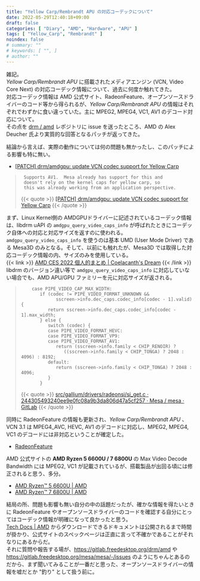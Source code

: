 ```yaml
---
title: "Yellow Carp/Rembrandt APU の対応コーデックについて"
date: 2022-05-29T12:40:18+09:00
draft: false
categories: [ "Diary", "AMD", "Hardware", "APU" ]
tags: [ "Yellow_Carp", "Rembrandt" ]
noindex: false
# summary: ""
# keywords: [ "", ]
# author: ""
---
```


雑記。  
*Yellow Carp/Rembrandt APU* に搭載されたメディアエンジン (VCN, Video Core Next) の対応コーデック情報について、過去に何度か触れてきた。  
対応コーデック情報は AMD 公式サイト、RadeonFeature、オープンソースドライバーのコード等から得られるが、*Yellow Carp/Rembrandt APU* の情報はそれぞれでわずかに食い違っていた。主に MPEG2, MPEG4, VC1, AV1 のデコード対応について。  
その点を [drm / amd](https://gitlab.freedesktop.org/drm/amd) レポジトリに issue を送ったところ、AMD の Alex Deucher 氏より実質的な回答となるパッチが返ってきた。  

結論から言えば、実際の動作については何の問題も無かったし、このパッチによる影響も特に無い。  

 * [[PATCH] drm/amdgpu: update VCN codec support for Yellow Carp](https://lists.freedesktop.org/archives/amd-gfx/2022-May/079667.html)

 > 		Supports AV1.  Mesa already has support for this and
 > 		doesn't rely on the kernel caps for yellow carp, so
 > 		this was already working from an application perspective.
 >
 > {{< quote >}} [[PATCH] drm/amdgpu: update VCN codec support for Yellow Carp](https://lists.freedesktop.org/archives/amd-gfx/2022-May/079667.html) {{< /quote >}}

まず、Linux Kernel側の AMDGPUドライバーに記述されているコーデック情報は、libdrm uAPI の `amdgpu_query_video_caps_info` が呼ばれたときにコーデック自体への対応と対応サイズを返すのに使われる。  
`amdgpu_query_video_caps_info` を使うのは基本 UMD (User Mode Driver) である Mesa3D のみとなる。そして、以前にも触れたが、Mesa3D では取得した対応コーデック情報の内、サイズのみを使用している。  
{{< link >}} [AMD CES 2022 個人的まとめ | Coelacanth's Dream](/posts/2022/01/05/amd-ces-2022/#av1-dec) {{< /link >}}
libdrm のバージョン違い等で `amdgpu_query_video_caps_info` に対応していない場合でも、AMD APU/GPU ファミリーを元に対応サイズが返される。  

 > 		   case PIPE_VIDEO_CAP_MAX_WIDTH:
 > 		      if (codec != PIPE_VIDEO_FORMAT_UNKNOWN &&
 > 		            sscreen->info.dec_caps.codec_info[codec - 1].valid) {
 > 		         return sscreen->info.dec_caps.codec_info[codec - 1].max_width;
 > 		      } else {
 > 		         switch (codec) {
 > 		         case PIPE_VIDEO_FORMAT_HEVC:
 > 		         case PIPE_VIDEO_FORMAT_VP9:
 > 		         case PIPE_VIDEO_FORMAT_AV1:
 > 		            return (sscreen->info.family < CHIP_RENOIR) ?
 > 		               ((sscreen->info.family < CHIP_TONGA) ? 2048 : 4096) : 8192;
 > 		         default:
 > 		            return (sscreen->info.family < CHIP_TONGA) ? 2048 : 4096;
 > 		         }
 > 		      }
 >
 > {{< quote >}} [src/gallium/drivers/radeonsi/si_get.c · 244305493240ee9e0fc08a9b3da806d47a5cf257 · Mesa / mesa · GitLab](https://gitlab.freedesktop.org/mesa/mesa/-/blob/244305493240ee9e0fc08a9b3da806d47a5cf257/src/gallium/drivers/radeonsi/si_get.c#L671-685) {{< /quote >}}

同時に RadeonFeature の情報も更新され、*Yellow Carp/Rembrandt APU* 、VCN 3.1 は MPEG4_AVC, HEVC, AV1 のデコードに対応し、MPEG2, MPEG4, VC1 のデコードには非対応ということが確定した。  

 * [RadeonFeature](https://www.x.org/wiki/RadeonFeature/#radeonvcnvideocorenexthardware)

AMD 公式サイトの **AMD Ryzen 5 6600U / 7 6800U** の Max Video Decode Bandwidth には MPEG2, VC1 が記載されているが、搭載製品が出回る頃には修正されると思う、多分。  

 * [AMD Ryzen™ 5 6600U | AMD](https://www.amd.com/en/product/11596)
 * [AMD Ryzen™ 7 6800U | AMD](https://www.amd.com/en/product/11591)

結局の所、問題も影響も無い自分の中の話題だったが、確かな情報を得たいときに RadeonFeature やオープンソースドライバーのコードを確認する自分にとってはコーデック情報が明確になって良かったと思う。  
[Tech Docs | AMD](https://www.amd.com/en/support/tech-docs?keyword=&page=0) からダウンロードできるドキュメントは公開されるまで時間が掛かり、公式サイトのスペックページは正直に言って不確かであることがそれなりにあるからだ。  
それに質問や報告する場が、<https://gitlab.freedesktop.org/drm/amd> や <https://gitlab.freedesktop.org/mesa/mesa/-/issues> のようにちゃんとあるのだから、まず聞いてみることが一番だと思った、オープンソースドライバーの情報を嘘だとか "釣り" として扱う前に。  
